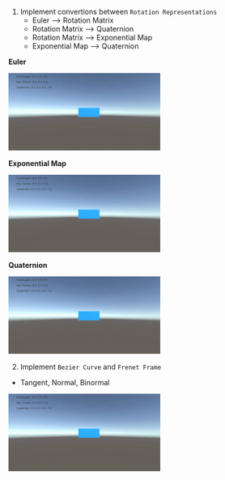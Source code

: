 1. Implement convertions between `Rotation Representations`
      * Euler --> Rotation Matrix
      * Rotation Matrix --> Quaternion
      * Rotation Matrix --> Exponential Map
      * Exponential Map --> Quaternion

**Euler**
<p>    
     <img src='./HW1/gif/euler.gif' width=300>
</p>

**Exponential Map**
<p>
     <img src='./HW1/gif/exp.gif' width=300>
</p>

**Quaternion**
<p>
     <img src='./HW1/gif/quat.gif' width=300>
</p>


2. Implement `Bezier Curve` and `Frenet Frame`
  * Tangent, Normal, Binormal  
<p>
     <img src='./HW1/gif/bezier.gif' width=300>
</p>
